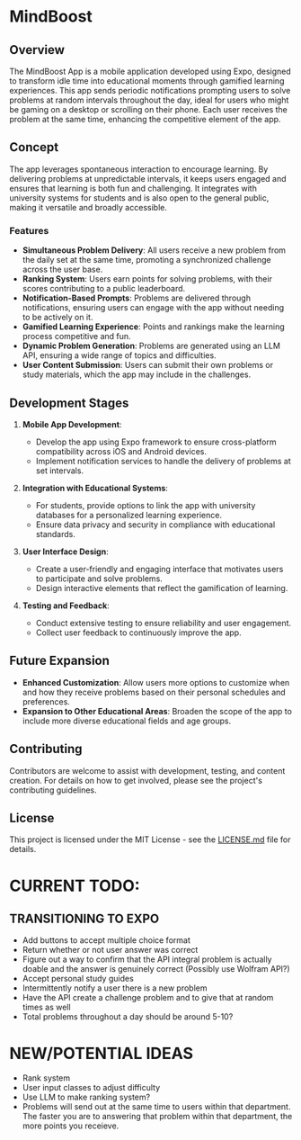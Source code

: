 # MindBoost

## Overview
The MindBoost App is a mobile application developed using Expo, designed to transform idle time into educational moments through gamified learning experiences. This app sends periodic notifications prompting users to solve problems at random intervals throughout the day, ideal for users who might be gaming on a desktop or scrolling on their phone. Each user receives the problem at the same time, enhancing the competitive element of the app.

## Concept
The app leverages spontaneous interaction to encourage learning. By delivering problems at unpredictable intervals, it keeps users engaged and ensures that learning is both fun and challenging. It integrates with university systems for students and is also open to the general public, making it versatile and broadly accessible.

### Features
- **Simultaneous Problem Delivery**: All users receive a new problem from the daily set at the same time, promoting a synchronized challenge across the user base.
- **Ranking System**: Users earn points for solving problems, with their scores contributing to a public leaderboard.
- **Notification-Based Prompts**: Problems are delivered through notifications, ensuring users can engage with the app without needing to be actively on it.
- **Gamified Learning Experience**: Points and rankings make the learning process competitive and fun.
- **Dynamic Problem Generation**: Problems are generated using an LLM API, ensuring a wide range of topics and difficulties.
- **User Content Submission**: Users can submit their own problems or study materials, which the app may include in the challenges.

## Development Stages
1. **Mobile App Development**:
   - Develop the app using Expo framework to ensure cross-platform compatibility across iOS and Android devices.
   - Implement notification services to handle the delivery of problems at set intervals.

2. **Integration with Educational Systems**:
   - For students, provide options to link the app with university databases for a personalized learning experience.
   - Ensure data privacy and security in compliance with educational standards.

3. **User Interface Design**:
   - Create a user-friendly and engaging interface that motivates users to participate and solve problems.
   - Design interactive elements that reflect the gamification of learning.

4. **Testing and Feedback**:
   - Conduct extensive testing to ensure reliability and user engagement.
   - Collect user feedback to continuously improve the app.

## Future Expansion
- **Enhanced Customization**: Allow users more options to customize when and how they receive problems based on their personal schedules and preferences.
- **Expansion to Other Educational Areas**: Broaden the scope of the app to include more diverse educational fields and age groups.

## Contributing
Contributors are welcome to assist with development, testing, and content creation. For details on how to get involved, please see the project's contributing guidelines.

## License
This project is licensed under the MIT License - see the [LICENSE.md](LICENSE) file for details.


# CURRENT TODO:
## TRANSITIONING TO EXPO
- Add buttons to accept multiple choice format
- Return whether or not user answer was correct
- Figure out a way to confirm that the API integral problem is actually doable and the answer is genuinely correct (Possibly use Wolfram API?)
- Accept personal study guides
- Intermittently notify a user there is a new problem
- Have the API create a challenge problem and to give that at random times as well
- Total problems throughout a day should be around 5-10?

# NEW/POTENTIAL IDEAS
- Rank system
- User input classes to adjust difficulty
- Use LLM to make ranking system?
- Problems will send out at the same time to users within that department. The faster you are to answering that problem within that department, the more points you receieve.
